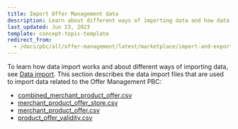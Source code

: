 ```yaml
---
title: Import Offer Management data
description: Learn about different ways of importing data and how data import works for Spryker offer management data within your Spryker marketplace projects.
last_updated: Jun 23, 2023
template: concept-topic-template
redirect_from:
  - /docs/pbc/all/offer-management/latest/marketplace/import-and-export-data/import-offer-management-data.html
---
```

To learn how data import works and about different ways of importing data, see [Data import](/docs/dg/dev/data-import/202410.0/data-import.html). This section describes the data import files that are used to import data related to the Offer Management PBC:

- [combined_merchant_product_offer.csv](/docs/pbc/all/offer-management/202410.0/marketplace/import-and-export-data/import-file-details-combined-merchant-product-offer.csv.html)
- [merchant_product_offer_store.csv](/docs/pbc/all/offer-management/202410.0/marketplace/import-and-export-data/import-file-details-merchant-product-offer-store.csv.html)
- [merchant_product_offer.csv](/docs/pbc/all/offer-management/202410.0/marketplace/import-and-export-data/import-file-details-merchant-product-offer.csv.html)
- [product_offer_validity.csv](/docs/pbc/all/offer-management/202410.0/marketplace/import-and-export-data/import-file-details-product-offer-validity.csv.html)
